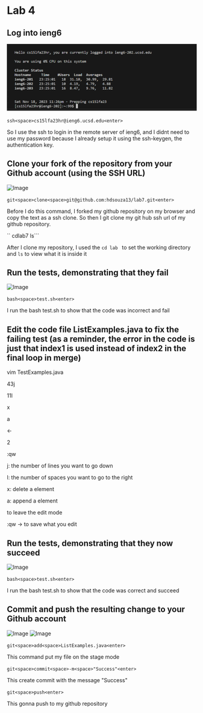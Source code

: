 Lab 4
=========

Log into ieng6
---
![Image](phlab4.1.png)

```ssh<space>cs15lfa23hr@ieng6.ucsd.edu<enter>```

So I use the ssh to login in the remote server of ieng6, and I didnt need to use my password because I already setup it using the ssh-keygen, the authentication key.

Clone your fork of the repository from your Github account (using the SSH URL)
---
![Image](lab4ph1.png)

```git<space>clone<space>git@github.com:hdsouza13/lab7.git<enter>```

Before I do this command, I forked my github repository on my browser and copy the text as a ssh clone. So then I git clone my git hub ssh url of my github repository. 

`` cd<space>lab7<enter>
ls<enter>```

After I clone my repository, I used the ```cd lab ``` to set the working directory and ```ls``` to view what it is inside it

Run the tests, demonstrating that they fail
---
![Image](lab4ph2.png)

```bash<space>test.sh<enter>```

I run the bash test.sh to show that the code was incorrect and fail


Edit the code file ListExamples.java to fix the failing test (as a reminder, the error in the code is just that index1 is used instead of index2 in the final loop in merge)
---

vim TestExamples.java

43j

11l

x

a 

<-

2

<esq> 

:qw 

<enter>

j: the number of lines you want to go down

l: the number of spaces you want to go to the right

x: delete a element

a: append a element

<esq> to leave the edit mode

:qw -> to save what you edit

Run the tests, demonstrating that they now succeed
---
![Image](lab4ph3.png)

```bash<space>test.sh<enter>```

I run the bash test.sh to show that the code was correct and succeed

Commit and push the resulting change to your Github account
----
![Image](lab4ph4.png)
![Image](lab4ph5.png)

```git<space>add<space>ListExamples.java<enter>```

This command put my file on the stage mode

```git<space>commit<space>-m<space>"Success"<enter>```

This create commit with the message "Success"

```git<space>push<enter>```

This gonna push to my github repository

